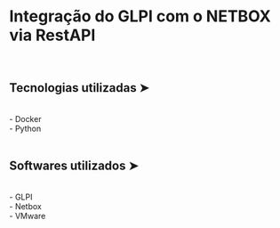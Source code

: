 # Integração do GLPI com o NETBOX via RestAPI
<br>

## Tecnologias utilizadas ➤ 
<br>
- Docker
<br>
- Python
<br>
<br>

## Softwares utilizados ➤ 
<br>
- GLPI
<br>
- Netbox
<br>
- VMware